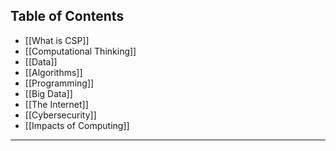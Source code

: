## Table of Contents
- [[What is CSP]]
- [[Computational Thinking]]
- [[Data]]
- [[Algorithms]]
- [[Programming]]
- [[Big Data]]
- [[The Internet]]
- [[Cybersecurity]]
- [[Impacts of Computing]]

---